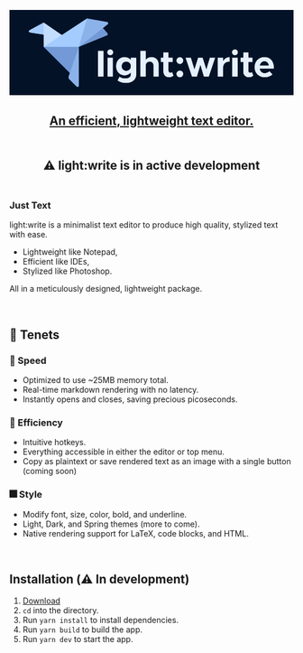 <p align="center"><a href="" target="_blank" rel="noreferrer noopener"><img width="700" alt="light:write logo" src=".\assets\images\lw_dark.png"></a></p>


<h2 align="center">
<a rel="noreferrer noopener" href="#">An efficient, lightweight text editor.</a>
<br/><br/>
</h2>

<h2 align="center">⚠️ light:write is in active development</ins><br><br></h1>

### Just Text
<p>light:write is a minimalist text editor to produce high quality, stylized text with ease.</p>

- Lightweight like Notepad,
- Efficient like IDEs,
- Stylized like Photoshop.

All in a meticulously designed, lightweight package.

<br>

## 🦢 Tenets

### 🚀 Speed
- Optimized to use ~25MB memory total.
- Real-time markdown rendering with no latency.
- Instantly opens and closes, saving precious picoseconds.

### 🌠 Efficiency
- Intuitive hotkeys.
- Everything accessible in either the editor or top menu.
- Copy as plaintext or save rendered text as an image with a single button (coming soon)

### 🎆 Style
- Modify font, size, color, bold, and underline. 
- Light, Dark, and Spring themes (more to come).
- Native rendering support for LaTeX, code blocks, and HTML.

<br>

## Installation (⚠️ In development)
1. <a rel="noreferrer noopener" href="#">Download</a>
2. `cd` into the directory.
3. Run `yarn install` to install dependencies.
4. Run `yarn build` to build the app.
5. Run `yarn dev` to start the app.

<br>